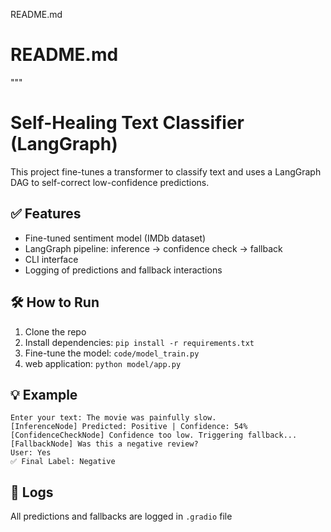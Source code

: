 README.md

# README.md
"""
# Self-Healing Text Classifier (LangGraph)

This project fine-tunes a transformer to classify text and uses a LangGraph DAG to self-correct low-confidence predictions.

## ✅ Features
- Fine-tuned sentiment model (IMDb dataset)
- LangGraph pipeline: inference → confidence check → fallback
- CLI interface
- Logging of predictions and fallback interactions

## 🛠️ How to Run
1. Clone the repo
2. Install dependencies: `pip install -r requirements.txt`
3. Fine-tune the model: `code/model_train.py`
4. web application: `python model/app.py`

## 💡 Example
```
Enter your text: The movie was painfully slow.
[InferenceNode] Predicted: Positive | Confidence: 54%
[ConfidenceCheckNode] Confidence too low. Triggering fallback...
[FallbackNode] Was this a negative review?
User: Yes
✅ Final Label: Negative
```

## 📁 Logs
All predictions and fallbacks are logged in `.gradio` file
